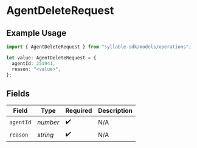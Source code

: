 # AgentDeleteRequest

## Example Usage

```typescript
import { AgentDeleteRequest } from "syllable-sdk/models/operations";

let value: AgentDeleteRequest = {
  agentId: 251941,
  reason: "<value>",
};
```

## Fields

| Field              | Type               | Required           | Description        |
| ------------------ | ------------------ | ------------------ | ------------------ |
| `agentId`          | *number*           | :heavy_check_mark: | N/A                |
| `reason`           | *string*           | :heavy_check_mark: | N/A                |